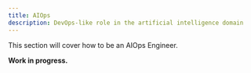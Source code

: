 ```yaml
---
title: AIOps
description: DevOps-like role in the artificial intelligence domain
---
```


This section will cover how to be an AIOps Engineer.

**Work in progress.**
